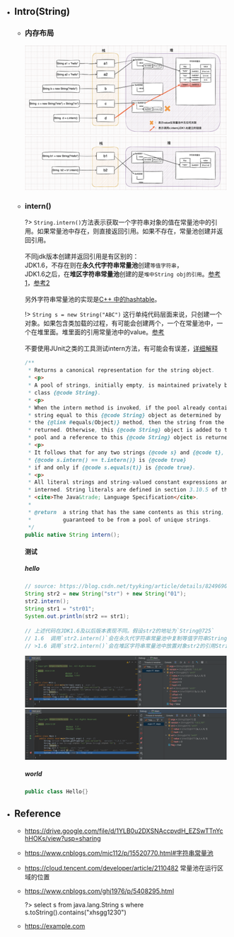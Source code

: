 * ## Intro(String)

    + ### 内存布局

        ![](/.images/doc/base/string/string-memory-01.png ':size=37%')
        ![](/.images/doc/base/string/string-memory-02.png ':size=62%')

    + ### intern()

        ?> `String.intern()`方法表示获取一个字符串对象的值在常量池中的引用。如果常量池中存在，则直接返回引用。如果不存在，常量池创建并返回引用。
        <br><br>不同jdk版本创建并返回引用是有区别的：
        <br>JDK1.6，不存在则在**永久代字符串常量池**创建`等值字符串`，
        <br>JDK1.6之后，在**堆区字符串常量池**创建的是`堆中String obj的引用`。[参考1](https://stackoverflow.com/questions/27812666/why-string-intern-behave-differently-in-oracle-jdk-1-7)，[参考2](https://blog.csdn.net/tyyking/article/details/82496901)
        <br><br>另外字符串常量池的实现是[C++ 中的hashtable](https://www.cnblogs.com/mic112/p/15520770.html#字符串常量池)。

        !> `String s = new String("ABC")` 这行单纯代码层面来说，只创建一个对象。如果包含类加载的过程，有可能会创建两个，一个在常量池中，一个在堆里面。堆里面的引用常量池中的value。[参考](https://stackoverflow.com/questions/19672427/string-s-new-stringxyz-how-many-objects-has-been-made-after-this-line-of)
        <br><br>不要使用JUnit之类的工具测试intern方法，有可能会有误差，[详细解释](https://blog.csdn.net/tyyking/article/details/82496901#comments_31667673)
        
        ```java
        /**
         * Returns a canonical representation for the string object.
         * <p>
         * A pool of strings, initially empty, is maintained privately by the
         * class {@code String}.
         * <p>
         * When the intern method is invoked, if the pool already contains a
         * string equal to this {@code String} object as determined by
         * the {@link #equals(Object)} method, then the string from the pool is
         * returned. Otherwise, this {@code String} object is added to the
         * pool and a reference to this {@code String} object is returned.
         * <p>
         * It follows that for any two strings {@code s} and {@code t},
         * {@code s.intern() == t.intern()} is {@code true}
         * if and only if {@code s.equals(t)} is {@code true}.
         * <p>
         * All literal strings and string-valued constant expressions are
         * interned. String literals are defined in section 3.10.5 of the
         * <cite>The Java&trade; Language Specification</cite>.
         *
         * @return  a string that has the same contents as this string, but is
         *          guaranteed to be from a pool of unique strings.
         */
        public native String intern();
        ```

        <!-- panels:start -->
        <!-- div:title-panel -->
        #### 测试
        <!-- tabs:start -->
        ##### **hello**
        ```java
        // source: https://blog.csdn.net/tyyking/article/details/82496901
        String str2 = new String("str") + new String("01");
        str2.intern(); 
        String str1 = "str01";
        System.out.println(str2 == str1);

        // 上述代码在JDK1.6及以后版本表现不同。假设str2的地址为`String@725`
        // 1.6  调用`str2.intern()`会在永久代字符串常量池中复制等值字符串String@825，然后返回引用String@825。给str1赋值的时候发现字符串常量池有'str01'，则将引用String@825给str1。
        // >1.6 调用`str2.intern()`会在堆区字符串常量池中放置对象str2的引用String@725，然后返回引用String@725。给str1赋值的时候发现字符串常量池有'str01'，则将引用String@725给str1。
        ```
        ![](/.images/doc/base/string/string-intern-01.png ':size=99%')
        ![](/.images/doc/base/string/string-intern-02.png ':size=99%')
        ##### **world**
        ```java
        public class Hello{}
        ```
        <!-- tabs:end -->
        <!-- panels:end -->

* ## Reference
    + https://drive.google.com/file/d/1YLB0u2DXSNAccpvdH_EZSwTTnYchHOKs/view?usp=sharing
    + https://www.cnblogs.com/mic112/p/15520770.html#字符串常量池
    + https://cloud.tencent.com/developer/article/2110482 常量池在运行区域的位置
    + https://www.cnblogs.com/ghj1976/p/5408295.html

        ?> select s from java.lang.String s where s.toString().contains("xhsgg1230")

    + https://example.com